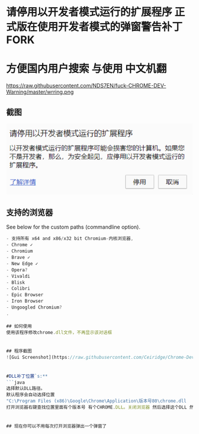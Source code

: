 # 请停用以开发者模式运行的扩展程序 正式版在使用开发者模式的弹窗警告补丁FORK 
# 方便国内用户搜索 与使用 中文机翻
https://raw.githubusercontent.com/NDS7EN/fuck-CHROME-DEV-Warning/master/wrring.png
## 截图
![截图](https://raw.githubusercontent.com/NDS7EN/fuck-CHROME-DEV-Warning/master/wrring.png)


## 支持的浏览器
See below for the custom paths (commandline option).
```javascript
- 支持所有 x64 and x86/x32 bit Chromium-内核浏览器,
- Chrome ✓
- Chromium
- Brave ✓
- New Edge ✓
- Opera?
- Vivaldi
- Blisk
- Colibri
- Epic Browser
- Iron Browser
- Ungoogled Chromium?
.

## 如何使用
使用该程序修改chrome.dll文件，不再显示该对话框


## 程序截图
![Gui Screenshot](https://raw.githubusercontent.com/Ceiridge/Chrome-Developer-Mode-Extension-Warning-Patcher/master/media/guiscreenshot.png)


#DLL补丁位置`s:**
```java
选择默认DLL路径。
默认程序会自动选择位置
"C:\Program Files (x86)\Google\Chrome\Application\版本号80\chrome.dll
打开浏览器右键查找位置里面有个版本号 有个CHROME.DLL。关闭浏览器 然后选择这个DLL 然后打补丁。 重新打开浏览器


## 现在你可以不用每次打开浏览器弹出一个弹窗了
